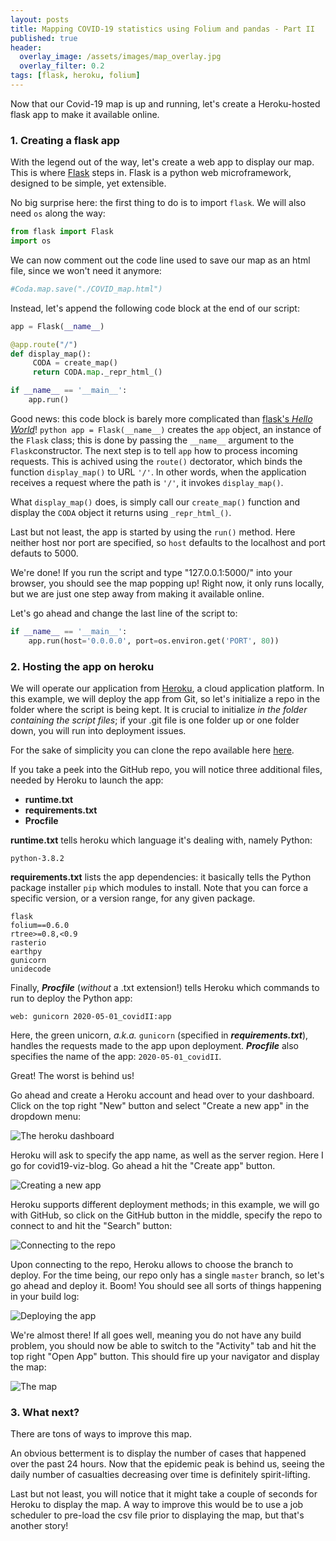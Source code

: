 ```yaml
---
layout: posts
title: Mapping COVID-19 statistics using Folium and pandas - Part II
published: true
header:
  overlay_image: /assets/images/map_overlay.jpg
  overlay_filter: 0.2
tags: [flask, heroku, folium]
---
```


Now that our Covid-19 map is up and running, let's create a Heroku-hosted flask app to make it available online.


### 1. Creating a flask app

With the legend out of the way, let's create a web app to display our map. This is where [Flask](https://flask.palletsprojects.com/en/1.1.x/) steps in. Flask is a python web microframework, designed to be simple, yet extensible. 

No big surprise here: the first thing to do is to import `flask`. We will also need `os` along the way:

```python
from flask import Flask
import os
```

We can now comment out the code line used to save our map as an html file, since we won't need it anymore:

```python
#Coda.map.save("./COVID_map.html")
```

Instead, let's append the following code block at the end of our script:

```python
app = Flask(__name__)

@app.route("/")
def display_map():
     CODA = create_map()
     return CODA.map._repr_html_()

if __name__ == '__main__':
    app.run()
```

Good news: this code block is barely more complicated than [flask's *Hello World*](https://flask.palletsprojects.com/en/1.1.x/quickstart/)!
```python app = Flask(__name__)``` creates the `app` object, an instance of the `Flask` class; this is done by passing the `__name__` argument to the `Flask`constructor.
The next step is to tell `app` how to process incoming requests. This is achived using the `route()` dectorator, which binds the function `display_map()` to URL `'/'`. In other words, when the application receives a request where the path is `'/'`, it invokes `display_map()`.

What `display_map()` does, is simply call our `create_map()` function and display the `CODA` object it returns using `_repr_html_()`.

Last but not least, the app is started by using the `run()` method. Here neither host nor port are specified, so `host` defaults to the localhost and port defauts to 5000.

We're done! If you run the script and type "127.0.0.1:5000/" into your browser, you should see the map popping up!
Right now, it only runs locally, but we are just one step away from making it available online.

Let's go ahead and change the last line of the script to:

```python 
if __name__ == '__main__':
    app.run(host='0.0.0.0', port=os.environ.get('PORT', 80))
```


### 2. Hosting the app on heroku

We will operate our application from [Heroku](www.heroku.com), a cloud application platform.
In this example, we will deploy the app from Git, so let's initialize a repo in the folder where the script is being kept. It is crucial to initialize *in the folder containing the script files*; if your .git file is one folder up or one folder down, you will run into deployment issues.

For the sake of simplicity you can clone the repo available here [here](https://github.com/Ovide19/covid19-viz-blog). 

If you take a peek into the GitHub repo, you will notice three additional files, needed by Heroku to launch the app:
- **runtime.txt** 
- **requirements.txt**
- **Procfile**

**runtime.txt** tells heroku which language it's dealing with, namely Python:

```
python-3.8.2
```

**requirements.txt** lists the app dependencies: it basically tells the Python package installer `pip` which modules to install. 
Note that you can force a specific version, or a version range, for any given package.

```
flask 
folium==0.6.0
rtree>=0.8,<0.9
rasterio
earthpy
gunicorn
unidecode
```

Finally, ***Procfile*** (*without* a .txt extension!) tells Heroku which commands to run to deploy the Python app:

```
web: gunicorn 2020-05-01_covidII:app
```

Here, the green unicorn, *a.k.a.* `gunicorn` (specified in ***requirements.txt***), handles the requests made to the app upon deployment. ***Procfile*** also specifies the name of the app: `2020-05-01_covidII`.

Great! The worst is behind us!

Go ahead and create a Heroku account and head over to your dashboard. Click on the top right "New" button and select "Create a new app" in the dropdown menu:

![The heroku dashboard](/blog/assets/images/heroku.jpg)

 Heroku will ask to specify the app name, as well as the server region. Here I go for covid19-viz-blog. Go ahead a hit the "Create app" button.

![Creating a new app](/blog/assets/images/heroku2.jpg)

Heroku supports different deployment methods; in this example, we will go with GitHub, so click on the GitHub button in the middle, specify the repo to connect to and hit the "Search" button:

![Connecting to the repo](/blog/assets/images/heroku3.jpg)

Upon connecting to the repo, Heroku allows to choose the branch to deploy. For the time being, our repo only has a single `master` branch, so let's go ahead and deploy it. Boom! You should see all sorts of things happening in your build log:

![Deploying the app](/blog/assets/images/heroku4.jpg)

We're almost there! If all goes well, meaning you do not have any build problem, you should now be able to switch to the "Activity" tab and hit the top right "Open App" button. This should fire up your navigator and display the map:

![The map](/blog/assets/images/map.jpg)

### 3. What next?

There are tons of ways to improve this map.

An obvious betterment is to display the number of cases that happened over the past 24 hours. Now that the epidemic peak is behind us, seeing the daily number of casualties decreasing over time is definitely spirit-lifting.

Last but not least, you will notice that it might take a couple of seconds for Heroku to display the map. A way to improve this would be to use a job scheduler to pre-load the csv file prior to displaying the map, but that's another story!

